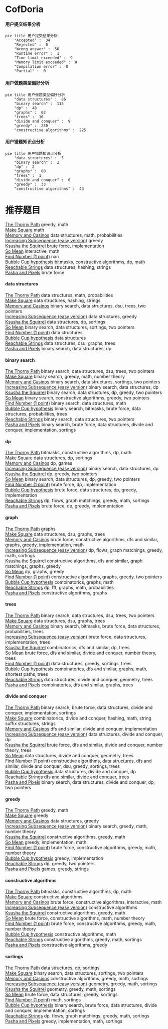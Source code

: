 # CofDoria
<!-- tabs:start -->
#### **用户提交结果分析**

```mermaid
pie title 用户提交结果分析
    "Accepted" :  34
    "Rejected" :  0
    "Wrong answer" :  56
    "Runtime error" :  1
    "Time limit exceeded" :  9
    "Memory limit exceeded" :  0
    "Compilation error" :  0
    "Partial" :  0
```
#### **用户做题类型偏好分析**

```mermaid
pie title 用户做题类型偏好分析
    "data structures" :  86
    "binary search" :  115
    "dp" :  48
    "graphs" :  62
    "trees" :  16
    "divide and conquer" :  9
    "greedy" :  230
    "constructive algorithms" :  225
```
#### **用户错题知识点分析**

```mermaid
pie title 用户错题知识点分析
    "data structures" :  5
    "binary search" :  2
    "dp" :  2
    "graphs" :  00
    "trees" :  1
    "divide and conquer" :  0
    "greedy" :  33
    "constructive algorithms" :  43
```
<!-- tabs:end -->
# 推荐题目
[The Thorny Path](http://codeforces.com/problemset/problem/1411/F)		greedy,
                        math		  
[Make Square](http://codeforces.com/problemset/problem/1028/H)		math		  
[Memory and Casinos](http://codeforces.com/problemset/problem/712/E)		data structures,
                        math,
                        probabilities		  
[Increasing Subsequence (easy version)](http://codeforces.com/problemset/problem/1157/C1)		greedy		  
[Ksusha the Squirrel](http://codeforces.com/problemset/problem/299/B)		brute force,
                        implementation		  
[So Mean](http://codeforces.com/problemset/problem/1299/E)		interactive,
                        math		  
[Find Number (1 point)](https://codeforces.com/contest/1164/problem/G)		nan		  
[Bubble Cup hypothesis](https://codeforces.com/contest/1424/problem/I)		bitmasks,
                        constructive algorithms,
                        dp,
                        math		  
[Reachable Strings](https://codeforces.com/contest/1321/problem/F)		data structures,
                        hashing,
                        strings		  
[Pasha and Pixels](http://codeforces.com/problemset/problem/508/A)		brute force		  
<!-- tabs:start -->
#### **data structures**
[The Thorny Path](http://codeforces.com/problemset/problem/712/E)		data structures,
                        math,
                        probabilities		  
[Make Square](https://codeforces.com/contest/1321/problem/F)		data structures,
                        hashing,
                        strings		  
[Memory and Casinos](http://codeforces.com/problemset/problem/6/E)		binary search,
                        data structures,
                        dsu,
                        trees,
                        two pointers		  
[Increasing Subsequence (easy version)](http://codeforces.com/problemset/problem/144/E)		data structures,
                        greedy		  
[Ksusha the Squirrel](http://codeforces.com/problemset/problem/720/D)		data structures,
                        dp,
                        sortings		  
[So Mean](http://codeforces.com/problemset/problem/600/B)		binary search,
                        data structures,
                        sortings,
                        two pointers		  
[Find Number (1 point)](http://codeforces.com/problemset/problem/1290/E)		data structures		  
[Bubble Cup hypothesis](http://codeforces.com/problemset/problem/52/C)		data structures		  
[Reachable Strings](http://codeforces.com/problemset/problem/1278/D)		data structures,
                        dsu,
                        graphs,
                        trees		  
[Pasha and Pixels](http://codeforces.com/problemset/problem/1476/F)		binary search,
                        data structures,
                        dp		  
#### **binary search**
[The Thorny Path](http://codeforces.com/problemset/problem/6/E)		binary search,
                        data structures,
                        dsu,
                        trees,
                        two pointers		  
[Make Square](http://codeforces.com/problemset/problem/1468/L)		binary search,
                        greedy,
                        math,
                        number theory		  
[Memory and Casinos](http://codeforces.com/problemset/problem/600/B)		binary search,
                        data structures,
                        sortings,
                        two pointers		  
[Increasing Subsequence (easy version)](http://codeforces.com/problemset/problem/1476/F)		binary search,
                        data structures,
                        dp		  
[Ksusha the Squirrel](http://codeforces.com/problemset/problem/1492/C)		binary search,
                        data structures,
                        dp,
                        greedy,
                        two pointers		  
[So Mean](http://codeforces.com/problemset/problem/1463/D)		binary search,
                        constructive algorithms,
                        greedy,
                        two pointers		  
[Find Number (1 point)](http://codeforces.com/problemset/problem/1490/G)		binary search,
                        data structures,
                        math		  
[Bubble Cup hypothesis](http://codeforces.com/problemset/problem/1479/D)		binary search,
                        bitmasks,
                        brute force,
                        data structures,
                        probabilities,
                        trees		  
[Reachable Strings](http://codeforces.com/problemset/problem/1436/E)		binary search,
                        data structures,
                        two pointers		  
[Pasha and Pixels](http://codeforces.com/problemset/problem/1461/D)		binary search,
                        brute force,
                        data structures,
                        divide and conquer,
                        implementation,
                        sortings		  
#### **dp**
[The Thorny Path](https://codeforces.com/contest/1424/problem/I)		bitmasks,
                        constructive algorithms,
                        dp,
                        math		  
[Make Square](http://codeforces.com/problemset/problem/720/D)		data structures,
                        dp,
                        sortings		  
[Memory and Casinos](http://codeforces.com/problemset/problem/1382/B)		dp,
                        games		  
[Increasing Subsequence (easy version)](http://codeforces.com/problemset/problem/1476/F)		binary search,
                        data structures,
                        dp		  
[Ksusha the Squirrel](https://codeforces.com/contest/1240/problem/B)		dp,
                        greedy,
                        two pointers		  
[So Mean](http://codeforces.com/problemset/problem/1492/C)		binary search,
                        data structures,
                        dp,
                        greedy,
                        two pointers		  
[Find Number (1 point)](https://codeforces.com/contest/1457/problem/C)		brute force,
                        dp,
                        implementation		  
[Bubble Cup hypothesis](http://codeforces.com/problemset/problem/1491/C)		brute force,
                        data structures,
                        dp,
                        greedy,
                        implementation		  
[Reachable Strings](http://codeforces.com/problemset/problem/1437/C)		dp,
                        flows,
                        graph matchings,
                        greedy,
                        math,
                        sortings		  
[Pasha and Pixels](http://codeforces.com/problemset/problem/1499/B)		brute force,
                        dp,
                        greedy,
                        implementation		  
#### **graph**
[The Thorny Path](http://codeforces.com/problemset/problem/1338/E)		graphs		  
[Make Square](http://codeforces.com/problemset/problem/1278/D)		data structures,
                        dsu,
                        graphs,
                        trees		  
[Memory and Casinos](http://codeforces.com/problemset/problem/1487/C)		brute force,
                        constructive algorithms,
                        dfs and similar,
                        graphs,
                        greedy,
                        implementation,
                        math		  
[Increasing Subsequence (easy version)](http://codeforces.com/problemset/problem/1437/C)		dp,
                        flows,
                        graph matchings,
                        greedy,
                        math,
                        sortings		  
[Ksusha the Squirrel](http://codeforces.com/problemset/problem/1470/D)		constructive algorithms,
                        dfs and similar,
                        graph matchings,
                        graphs,
                        greedy		  
[So Mean](http://codeforces.com/problemset/problem/1476/C)		dp,
                        graphs,
                        greedy		  
[Find Number (1 point)](http://codeforces.com/problemset/problem/1304/D)		constructive algorithms,
                        graphs,
                        greedy,
                        two pointers		  
[Bubble Cup hypothesis](http://codeforces.com/problemset/problem/1475/C)		combinatorics,
                        graphs,
                        math		  
[Reachable Strings](http://codeforces.com/problemset/problem/553/E)		dp,
                        fft,
                        graphs,
                        math,
                        probabilities		  
[Pasha and Pixels](http://codeforces.com/problemset/problem/1495/C)		constructive algorithms,
                        graphs		  
#### **trees**
[The Thorny Path](http://codeforces.com/problemset/problem/6/E)		binary search,
                        data structures,
                        dsu,
                        trees,
                        two pointers		  
[Make Square](http://codeforces.com/problemset/problem/1278/D)		data structures,
                        dsu,
                        graphs,
                        trees		  
[Memory and Casinos](http://codeforces.com/problemset/problem/1479/D)		binary search,
                        bitmasks,
                        brute force,
                        data structures,
                        probabilities,
                        trees		  
[Increasing Subsequence (easy version)](http://codeforces.com/problemset/problem/1511/C)		brute force,
                        data structures,
                        implementation,
                        trees		  
[Ksusha the Squirrel](http://codeforces.com/problemset/problem/1499/F)		combinatorics,
                        dfs and similar,
                        dp,
                        trees		  
[So Mean](http://codeforces.com/problemset/problem/1491/E)		brute force,
                        dfs and similar,
                        divide and conquer,
                        number theory,
                        trees		  
[Find Number (1 point)](http://codeforces.com/problemset/problem/1466/D)		data structures,
                        greedy,
                        sortings,
                        trees		  
[Bubble Cup hypothesis](http://codeforces.com/problemset/problem/1495/D)		combinatorics,
                        dfs and similar,
                        graphs,
                        math,
                        shortest paths,
                        trees		  
[Reachable Strings](http://codeforces.com/problemset/problem/1303/G)		data structures,
                        divide and conquer,
                        geometry,
                        trees		  
[Pasha and Pixels](http://codeforces.com/problemset/problem/1454/E)		combinatorics,
                        dfs and similar,
                        graphs,
                        trees		  
#### **divide and conquer**
[The Thorny Path](http://codeforces.com/problemset/problem/1461/D)		binary search,
                        brute force,
                        data structures,
                        divide and conquer,
                        implementation,
                        sortings		  
[Make Square](http://codeforces.com/problemset/problem/1466/G)		combinatorics,
                        divide and conquer,
                        hashing,
                        math,
                        string suffix structures,
                        strings		  
[Memory and Casinos](http://codeforces.com/problemset/problem/1490/D)		dfs and similar,
                        divide and conquer,
                        implementation		  
[Increasing Subsequence (easy version)](https://codeforces.com/contest/1483/problem/C)		data structures,
                        divide and conquer,
                        dp		  
[Ksusha the Squirrel](http://codeforces.com/problemset/problem/1491/E)		brute force,
                        dfs and similar,
                        divide and conquer,
                        number theory,
                        trees		  
[So Mean](http://codeforces.com/problemset/problem/1303/G)		data structures,
                        divide and conquer,
                        geometry,
                        trees		  
[Find Number (1 point)](http://codeforces.com/problemset/problem/1494/D)		constructive algorithms,
                        data structures,
                        dfs and similar,
                        divide and conquer,
                        dsu,
                        greedy,
                        sortings,
                        trees		  
[Bubble Cup hypothesis](http://codeforces.com/problemset/problem/1482/E)		data structures,
                        divide and conquer,
                        dp		  
[Reachable Strings](http://codeforces.com/problemset/problem/566/C)		dfs and similar,
                        divide and conquer,
                        trees		  
[Pasha and Pixels](http://codeforces.com/problemset/problem/1428/F)		binary search,
                        data structures,
                        divide and conquer,
                        dp,
                        two pointers		  
#### **greedy**
[The Thorny Path](http://codeforces.com/problemset/problem/1411/F)		greedy,
                        math		  
[Make Square](http://codeforces.com/problemset/problem/1157/C1)		greedy		  
[Memory and Casinos](http://codeforces.com/problemset/problem/144/E)		data structures,
                        greedy		  
[Increasing Subsequence (easy version)](http://codeforces.com/problemset/problem/1468/L)		binary search,
                        greedy,
                        math,
                        number theory		  
[Ksusha the Squirrel](http://codeforces.com/problemset/problem/1360/G)		constructive algorithms,
                        greedy,
                        math		  
[So Mean](http://codeforces.com/problemset/problem/1152/A)		greedy,
                        implementation,
                        math		  
[Find Number (1 point)](http://codeforces.com/problemset/problem/1332/B)		brute force,
                        constructive algorithms,
                        greedy,
                        math,
                        number theory		  
[Bubble Cup hypothesis](http://codeforces.com/problemset/problem/1468/N)		greedy,
                        implementation		  
[Reachable Strings](https://codeforces.com/contest/1240/problem/B)		dp,
                        greedy,
                        two pointers		  
[Pasha and Pixels](http://codeforces.com/problemset/problem/1480/A)		games,
                        greedy,
                        strings		  
#### **constructive algorithms**
[The Thorny Path](https://codeforces.com/contest/1424/problem/I)		bitmasks,
                        constructive algorithms,
                        dp,
                        math		  
[Make Square](https://codeforces.com/contest/1180/problem/D)		constructive algorithms		  
[Memory and Casinos](http://codeforces.com/problemset/problem/1286/C1)		brute force,
                        constructive algorithms,
                        interactive,
                        math		  
[Increasing Subsequence (easy version)](http://codeforces.com/problemset/problem/720/C)		constructive algorithms		  
[Ksusha the Squirrel](http://codeforces.com/problemset/problem/1360/G)		constructive algorithms,
                        greedy,
                        math		  
[So Mean](http://codeforces.com/problemset/problem/1469/D)		brute force,
                        constructive algorithms,
                        math,
                        number theory		  
[Find Number (1 point)](http://codeforces.com/problemset/problem/1332/B)		brute force,
                        constructive algorithms,
                        greedy,
                        math,
                        number theory		  
[Bubble Cup hypothesis](http://codeforces.com/problemset/problem/1407/A)		constructive algorithms,
                        math		  
[Reachable Strings](http://codeforces.com/problemset/problem/1393/C)		constructive algorithms,
                        greedy,
                        math,
                        sortings		  
[Pasha and Pixels](http://codeforces.com/problemset/problem/1493/A)		constructive algorithms,
                        greedy		  
#### **sortings**
[The Thorny Path](http://codeforces.com/problemset/problem/720/D)		data structures,
                        dp,
                        sortings		  
[Make Square](http://codeforces.com/problemset/problem/600/B)		binary search,
                        data structures,
                        sortings,
                        two pointers		  
[Memory and Casinos](http://codeforces.com/problemset/problem/1393/C)		constructive algorithms,
                        greedy,
                        math,
                        sortings		  
[Increasing Subsequence (easy version)](https://codeforces.com/contest/1496/problem/C)		geometry,
                        greedy,
                        math,
                        sortings		  
[Ksusha the Squirrel](http://codeforces.com/problemset/problem/1495/A)		geometry,
                        greedy,
                        math,
                        sortings		  
[So Mean](http://codeforces.com/problemset/problem/1497/A)		brute force,
                        data structures,
                        greedy,
                        sortings		  
[Find Number (1 point)](http://codeforces.com/problemset/problem/1427/A)		math,
                        sortings		  
[Bubble Cup hypothesis](http://codeforces.com/problemset/problem/1461/D)		binary search,
                        brute force,
                        data structures,
                        divide and conquer,
                        implementation,
                        sortings		  
[Reachable Strings](http://codeforces.com/problemset/problem/1437/C)		dp,
                        flows,
                        graph matchings,
                        greedy,
                        math,
                        sortings		  
[Pasha and Pixels](http://codeforces.com/problemset/problem/1473/A)		greedy,
                        implementation,
                        math,
                        sortings		  
<!-- tabs:end -->
